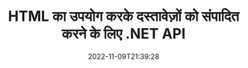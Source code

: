 ---
############################# Static ############################
layout: "product"
date: 2022-11-09T21:39:28
draft: false

product: "Editor"
product_tag: "editor"
platform: ".NET"
platform_tag: "net"

############################# Head ############################
head_title: "सी# .NET दस्तावेज़ संपादक एपीआई | HTML का उपयोग करके Word Excel PowerPoint वेब XML संपादित करें"
head_description: "सी # .NET दस्तावेज़ संपादक एपीआई माइक्रोसॉफ्ट वर्ड, एक्सेल, पावरपॉइंट, पीडीएफ, एक्सएमएल, वेब और टेक्स्ट फ़ाइल स्वरूपों को एचटीएमएल में लोड करने के लिए, हेरफेर और मूल प्रारूप में वापस कनवर्ट करें।"

############################# Header ############################
title: "HTML का उपयोग करके दस्तावेज़ों को संपादित करने के लिए .NET API"
description: "HTML संपादक के साथ एकीकृत करने के लिए .NET एप्लिकेशन विकसित करें, समर्थित दस्तावेज़ प्राप्त करें, संपादित करें और मूल स्वरूप में कनवर्ट करें।"
button:
    enable: true

############################# SubMenu ############################
submenu:
    enable: true
    
    left:
        img_alt: "GroupDocs.Editor for .NET"
        image: "https://www.groupdocs.cloud/templates/groupdocs/images/product-logos/groupdocs-editor-net.png"
        product: "GroupDocs.Editor"
        platform: ".NET"

    middle:
        button:
            # button loop
            - link: "#overview"
              text: "अवलोकन"

            # button loop
            - link: "#features"
              text: "विशेषताएँ"

            # button loop
            - link: "#support"
              text: "सहायता"

            # button loop
            - link: "https://products.groupdocs.app/editor"
              text: "लाइव डेमो"

            # button loop
            - link: "https://purchase.groupdocs.com/pricing/editor/net"
              text: "मूल्य निर्धारण"

    right:
        link_download: "https://downloads.groupdocs.com/editor"
        link_learn: "https://docs.groupdocs.com/editor/net/"
        link_buy: "https://purchase.groupdocs.com"

############################# Overview ############################
overview:
    enable: true
    content: |
      .NET API के लिए GroupDocs.Editor आपको सरल और उपयोग में आसान C#, ASP.NET, और अन्य .NET एप्लिकेशन बनाने में मदद करता है जो लोकप्रिय HTML संपादकों (ओपन-सोर्स और पेड दोनों) के साथ आसानी से एकीकृत हो जाते हैं ताकि दस्तावेजों को परिवर्तित, संपादित और हेरफेर किया जा सके। लोकप्रिय फ़ाइल स्वरूप। हमारा .NET Editor API आपको दस्तावेज़ लोड करने, उसे HTML में बदलने, HTML को बाहरी HTML संपादक पर धकेलने देता है, और एक बार हेरफेर हो जाने के बाद, HTML को उसके मूल फ़ाइल स्वरूप में सहेजता है। आप किसी दस्तावेज़ के साथ संलग्न संसाधनों को अलग से भी प्राप्त कर सकते हैं। यह सभी प्रकार के दस्तावेज़ों के साथ काम करता है, जैसे कि Microsoft Word, Excel, PowerPoint, PDF, XPS, OpenDocument, टेक्स्ट, वेब, ईमेल, ई-बुक आदि के लिए।
    tabs:
      enable: true
      
      ## TAB ONE ##
      tab_one:
        description: |
          .NET के लिए GroupDocs.Editor का अवलोकन निम्नलिखित है::
      
        left:
          enable: true
          icon: "fab fa-html5"
          title: "HTML का उपयोग करके हेरफेर करें"
          content: |
            * समर्थित दस्तावेज़ लोड करें
            * HTML का उपयोग करके सामग्री संपादित करें
            * संबंधित शैलियाँ संपादित करें
            * मूल प्रारूप में कनवर्ट करें
      
      ## TAB TWO ##
      tab_two:
        description: |
          .NET के लिए GroupDocs.Editor निम्नलिखित [फ़ाइल स्वरूपों] का समर्थन करता है (https://docs.groupdocs.com/editor/java/supported-document-formats/)

        left:
          enable: true
          table:
            # table loop
            - title: "Microsoft Office"
              content: |
                * **Microsoft Word**: DOC, DOCX, DOCM, DOT, DOTM, DOTX, FlatOPC, WordML, RTF
                * **Microsoft Excel**: XLS, XLSX, XLSM, XLT, XLTX, XLTM, XLSB, XLAM, CSV, TSV, SXC, SpreadsheetML, DIF, DSV
                * **Microsoft PowerPoint**: PPT, PPTX, PPTM, PPS, PPSX, PPSM, POT, POTX, POTM

        right:
          enable: true
          table:
            # table loop
            - title: "अन्य प्रारूप परिवार"
              content: |
                * **ओपन दस्तावेज़ प्रारूप**: ODT, OTT, ODS, FODS, ODP, OTP
                * **फिक्स्ड-लेआउट प्रारूप**: PDF, XPS
                * **वेब प्रारूप**: HTML, MHTML, CHM, XML, TXT
                * **वेब प्रारूप**: MOBI, AZW3, ePub

      ## TAB THREE ##
      tab_three:
        description: |
          .NET के लिए GroupDocs.Editor निम्नलिखित ऑपरेटिंग सिस्टम, फ्रेमवर्क और पैकेज मैनेजर का समर्थन करता है:
        
        left:
          enable: true
          table:
            # table loop
            - icon: "fab fa-windows"
              title: "ऑपरेटिंग सिस्टम"
              content: |
                * Microsoft Windows Desktop
                * Microsoft Windows Server
                * Microsoft Windows Azure
                * Linux

            # table loop
            - icon: "fas fa-code"
              title: "समर्थित चौखटे"
              content: |
                * .NET Framework 4.6.1+
                * .NET Standard 2.0+
                * .NET 6+
                * Mono Framework 1.2+

        right:
          enable: true
          table:
            # table loop
            - icon: "fas fa-box"
              title: "पैकेज प्रबंधक"
              content: |
                * NuGet

            # table loop
            - icon: "fas fa-tools"
              title: "विकास का माहौल"
              content: |
                * Microsoft Visual Studio
                * Xamarin.Android
                * Xamarin.IOS
                * Xamarin.Mac
                * MonoDevelop

############################# Features ############################
features:
    enable: true
    title: "GroupDocs.Editor for .NET सुविधाएँ"

    feature:
      # feature loop
      - icon: "fas fa-copy"
        content: "किसी भी HTML-संपादक के साथ आसान एकीकरण"

      # feature loop
      - icon: "fas fa-eye"
        content: "दस्तावेज़ को HTML DOM में बदलें"

      # feature loop
      - icon: "fas fa-bolt"
        content: "दस्तावेज़ स्ट्रीम से HTML सामग्री प्राप्त करें"
      
      # feature loop
      - icon: "fas fa-file-powerpoint"
        content: "HTML सामग्री और उसके एम्बेडेड संसाधन प्राप्त करें"

      # feature loop
      - icon: "fas fa-code"
        content: "दस्तावेज़ से HTML बॉडी टैग सामग्री प्राप्त करें"

      # feature loop
      - icon: "fas fa-cloud"
        content: "HTML दस्तावेज़ की CSS स्टाइलशीट प्राप्त करें"

      # feature loop
      - icon: "fas fa-remove-format"
        content: "HTML सामग्री को ट्रैवर्स करें और इसके संसाधनों को बचाएं"

      # feature loop
      - icon: "fas fa-comment-slash"
        content: "स्ट्रिंग सामग्री से HTML DOM प्राप्त करें और दस्तावेज़ में कनवर्ट करें"

      # feature loop
      - icon: "fas fa-location-arrow"
        content: "संसाधन रूपांतरण के साथ HTML DOM"

      # feature loop
      - icon: "fas fa-border-all"
        content: "HTML में विभिन्न स्वरूपों के दस्तावेज़ संपादित करें"

      # feature loop
      - icon: "fas fa-wrench"
        content: "सटीक रूपांतरण"

      # feature loop
      - icon: "fas fa-columns"
        content: "परिणामी दस्तावेज़ के लिए पढ़ें और/या सुरक्षा लिखें लागू करें"

      # feature loop
      - icon: "fas fa-file-word"
        content: "वर्ड प्रोसेसिंग दस्तावेज़ों को पृष्ठांकित करें और किसी भी WYSIWYG संपादकों में संपादित करें"

      # feature loop
      - icon: "fas fa-envelope"
        content: "डेटाबेस (डीबी) और यूजर इंटरफेस (यूआई) अज्ञेयवादी"

      # feature loop
      - icon: "fas fa-print"
        content: "शक्तिशाली एक्सएमएल प्रसंस्करण विशेषताएं"

      # feature loop
      - icon: "fas fa-file-archive"
        content: "इनपुट दस्तावेज़ों से ओटीएफ (ओपन टाइप फ़ॉन्ट्स) पुनर्प्राप्त करें और परिणामी दस्तावेज़ में निर्यात करें"

      # feature loop
      - icon: "fas fa-lock"
        content: "समर्थित इनपुट दस्तावेज़ स्वरूपों के भीतर आंतरिक रूप से रेखापुंज और वेक्टर छवियों को संसाधित करें"

      # feature loop
      - icon: "fas fa-file-code"
        content: "संपादित कार्यपत्रक की सामग्री को वांछित स्थिति में मूल स्प्रेडशीट में सम्मिलित करें"
      
      # feature loop
      - icon: "fas fa-fill-drip"
        content: "स्लाइड संपादित करें और उन्हें परिणामी स्प्रैडशीट में डालें"

      # feature loop
      - icon: "fas fa-file-excel"
        content: "सहेजते समय परिणामी वर्ड प्रोसेसिंग दस्तावेज़ में फ़ॉन्ट एम्बेड करें"

    more_feature:
      # more_feature_loop
      - title: "HTML DOM में और से सटीक रूपांतरण"
        content: |
          .NET API के लिए GroupDocs.Editor आपके .NET अनुप्रयोगों को समर्थित प्रारूप का एक दस्तावेज़ लाने और सीएसएस जैसे संलग्न संसाधनों के निष्कर्षण के साथ इसे HTML दस्तावेज़ ऑब्जेक्ट मॉडल (DOM) में बदलने में सक्षम बनाता है। फिर आप अपने पसंदीदा HTML संपादक का उपयोग करके HTML में संशोधन कर सकते हैं। एक बार जब आप संपादन कर लेते हैं, तो .NET API के लिए GroupDocs.Editor आपको इस HTML DOM को मूल फ़ाइल में सटीक रूप से परिवर्तित करने की अनुमति देता है।

          ```cs
          // Create Editor class by loading an input document
          Editor editor = new Editor("Sample.docx");

          // Open document for edit and obtain EditableDocument
          EditableDocument original = editor.Edit();

          // Obtain all-embedded HTML from it
          string allEmbeddedInside = original.GetEmbeddedHtml();

          // If necessary, obtain pure HTML-markup, CSS, images and other resources in separate form

          // Whole HTML-markup, without any resources
          string completeHtmlMarkup = original.GetContent();

          // Only HTML->BODY content, useful for most of WYSIWYG-editors
          string onlyInnerBody = original.GetBodyContent();

          // All CSS stylesheets
          var stylesheets = original.Css;

          // All images, including raster and vector, but without CSS gradients
          var images = original.Images;

          // All font resources
          var fonts = original.Fonts;

          // finally, send this content to your WYSIWYG HTML-editor
          ```
      # more_feature_loop
      - title: "बाहरी संसाधनों को लोड करें और निकालें"
        content: "GroupDocs.Editor for .NET API समर्थित दस्तावेज़ों से जुड़े बाहरी संसाधनों को लाने में सक्षम है, जैसे कि चित्र, फ़ॉन्ट, CSS और बहुत कुछ। फिर प्राप्त किए गए संसाधनों को परिणामी HTML दस्तावेज़ से अलग से लोड, ट्रैवर्स और सहेजा जा सकता है। यह आपको अधिक आसानी से प्रबंधित आउटपुट देता है।"

      # more_feature_loop
      - title: "वर्ड प्रोसेसिंग फ़ाइल स्वरूपों के भीतर पाठ प्रभाव लागू करें"
        content: "GroupDocs दस्तावेज़ संपादक API समर्थित Microsoft Word दस्तावेज़ संसाधन स्वरूपों के साथ काम करते हुए जटिल पाठ प्रभाव (छाया, 3D प्रभाव, रूपरेखा, चमक, उत्कीर्णन, एम्बॉस) जोड़ने में सक्षम बनाता है। यह सुविधा स्वतः-सक्षम है जिसे ऐसे पाठ प्रभावों वाले दस्तावेज़ के संसाधित होने पर देखा जा सकता है।"

      # more_feature_loop
      - title: "शक्तिशाली एक्सएमएल मैनिपुलेशन विशेषताएं"
        content: |
          .NET API के लिए GroupDocs.Editor का उपयोग करके आप XML दस्तावेज़ों को खोल, देख और संपादित कर सकते हैं। हमारा संपादन एपीआई एक्सएमएल टैग, विशेषताओं के साथ-साथ उनके मूल्यों, एक्सएमएल घोषणाओं, सीडीएटीए अनुभागों, डॉक्टरेट परिभाषाओं, और अन्य एक्सएमएल विशिष्ट इकाइयों का विशेष समर्थन और पहचान प्रदान करता है। आप XML संरचना में प्रत्येक विशिष्ट निकाय के लिए फ़ॉन्ट और रंग सेटिंग्स को अनुकूलित करने में सक्षम हैं।  

          एक्सएमएल कन्वर्टर फीचर एक्सएमएल फाइल में त्रुटियों को दिखाने और उन्हें ठीक करने का तरीका दिखाने के लिए काफी स्मार्ट है। यूआरआई और ईमेल पहचानकर्ता तंत्र एक्सएमएल विशेषताओं को स्कैन करता है और ए टैग के अंदर पाए गए यूआरआई और ईमेल पते को लिंक के रूप में दर्शाता है ताकि उन्हें लिंक के रूप में संपादित किया जा सके, न कि परिणामी एचटीएमएल फाइल के टेक्स्ट के रूप में।

############################# Support ############################
support:
    enable: true

############################# Solutions ############################
solutions:
    enable: true
    title: "GroupDocs.Editor अन्य लोकप्रिय विकास परिवेशों के लिए दस्तावेज़ संपादन API प्रदान करता है"

    solution:
        # solution loop
        - img_alt: "GroupDocs.Editor for Java"
          image: "https://www.groupdocs.cloud/templates/groupdocs/images/product-logos/groupdocs-editor-java.png"
          product: "GroupDocs.Editor"
          platform: "Java"
          link: "/editor/java/"

############################# Back to top ###############################
back_to_top:
  enable: true
---